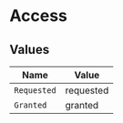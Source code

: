 # Access


## Values

| Name        | Value       |
| ----------- | ----------- |
| `Requested` | requested   |
| `Granted`   | granted     |